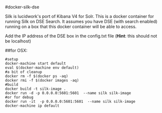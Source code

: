 #docker-silk-dse

Silk is lucidwork's port of Kibana V4 for Solr. This is a docker container for
running Silk on DSE Search. It assumes you have DSE (with search enabled)
running on a box that this docker container will be able to access.

Add the IP address of the DSE box in the config.txt file (**Hint**: this should not be
localhost)

##for OSX:

```
#setup
docker-machine start default
eval $(docker-machine env default)
#a bit of cleanup
docker rm -f $(docker ps -aq)
docker rmi -f $(docker images -aq)
#build
docker build -t silk-image .
docker run -d -p 0.0.0.0:5601:5601  --name silk silk-image
#or for debug
docker run -it  -p 0.0.0.0:5601:5601  --name silk silk-image
docker-machine ip default
```
